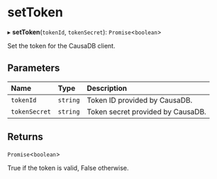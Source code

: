 # setToken


▸ **setToken**(`tokenId`, `tokenSecret`): `Promise`\<`boolean`\>

Set the token for the CausaDB client.

## Parameters

| Name | Type | Description |
| :------ | :------ | :------ |
| `tokenId` | `string` | Token ID provided by CausaDB. |
| `tokenSecret` | `string` | Token secret provided by CausaDB. |

## Returns

`Promise`\<`boolean`\>

True if the token is valid, False otherwise.
